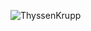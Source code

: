  ![ThyssenKrupp](https://upload.wikimedia.org/wikipedia/commons/thumb/1/13/Thyssenkrupp_AG_Logo_2015.svg/2000px-Thyssenkrupp_AG_Logo_2015.svg.png)
